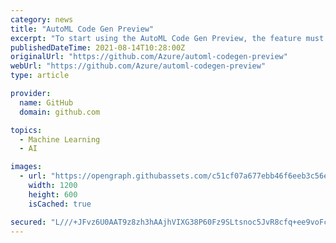```yaml
---
category: news
title: "AutoML Code Gen Preview"
excerpt: "To start using the AutoML Code Gen Preview, the feature must be enabled when submitting the experiment. Please note that these instructions may be updated as needed during the preview. When using AutoML via the SDK, you will need to ensure that you call ..."
publishedDateTime: 2021-08-14T10:28:00Z
originalUrl: "https://github.com/Azure/automl-codegen-preview"
webUrl: "https://github.com/Azure/automl-codegen-preview"
type: article

provider:
  name: GitHub
  domain: github.com

topics:
  - Machine Learning
  - AI

images:
  - url: "https://opengraph.githubassets.com/c51cf07a677ebb46f6eeb3c56eb7614de3f82950948f224e7d06dde45ee63133/Azure/automl-codegen-preview"
    width: 1200
    height: 600
    isCached: true

secured: "L///+JFvz6U0AAT9z8zh3hAAjhVIXG38P60Fz9SLtsnoc5JvR8cfq+ee9voFcn4OTcyaz6sIJ+3Br3bTPHj3IP7pPDK76vo8g2GSpMw1Za2tAXhSbOW6X3H9p9MhPBDeyytGHkQhYa4SGLrnjNZj2t5bymroopftKSE4u7i1thQbwlOZfnMCVpWrtjrlNRSrGy+Psbo7BaVsxMHluyLXoP8KbsCJqCW7I2ZMHhen97r0bzEz/oEI+iEwXjAqG+7ULJa+Q4QwWZT3u2BqWmpkdgtIo2ZDLY2dFjfRonV7jzJVCd8JMuIRzR1+xnvmW+5qiu1kF+qFYmBBDl8IJpx32x9YtzYLwPQQ78GBt/khIhU=;urhmLddgsdlu+zMkZiHrDw=="
---
```


